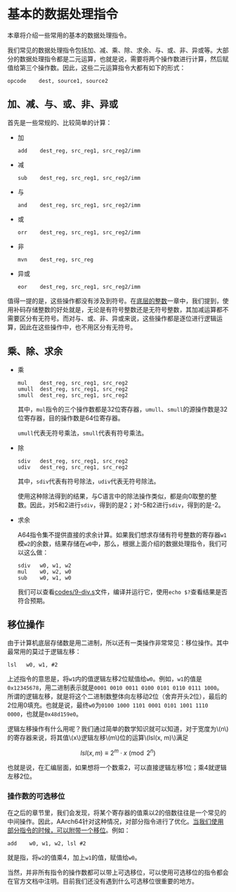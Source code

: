 # 基本的数据处理指令

本章将介绍一些常用的基本的数据处理指令。

我们常见的数据处理指令包括加、减、乘、除、求余、与、或、非、异或等。大部分的数据处理指令都是二元运算，也就是说，需要将两个操作数进行计算，然后赋值给第三个操作数。因此，这些二元运算指令大都有如下的形式：

```plaintext
opcode    dest, source1, source2
```

## 加、减、与、或、非、异或

首先是一些常规的、比较简单的计算：

* 加

   ```armasm
   add    dest_reg, src_reg1, src_reg2/imm
   ```
* 减

   ```armasm
   sub    dest_reg, src_reg1, src_reg2/imm
   ```
* 与

   ```armasm
   and    dest_reg, src_reg1, src_reg2/imm
   ```
* 或

   ```armasm
   orr    dest_reg, src_reg1, src_reg2/imm
   ```
* 非
   ```armasm
   mvn    dest_reg, src_reg
   ```
* 异或

   ```armasm
   eor    dest_reg, src_reg1, src_reg2/imm
   ```

值得一提的是，这些操作都没有涉及到符号。在[底层的整数](./1-底层的整数.md)一章中，我们提到，使用补码存储整数的好处就是，无论是有符号整数还是无符号整数，其加减运算都不需要区分有无符号。而对与、或、非、异或来说，这些操作都是逐位进行逻辑运算，因此在这些操作中，也不用区分有无符号。

## 乘、除、求余

* 乘

   ```armasm
   mul    dest_reg, src_reg1, src_reg2
   umull  dest_reg, src_reg1, src_reg2
   smull  dest_reg, src_reg1, src_reg2
   ```

   其中，`mul`指令的三个操作数都是32位寄存器，`umull`、`smull`的源操作数是32位寄存器，目的操作数是64位寄存器。

   `umull`代表无符号乘法，`smull`代表有符号乘法。

* 除

   ```armasm
   sdiv   dest_reg, src_reg1, src_reg2
   udiv   dest_reg, src_reg1, src_reg2
   ```

   其中，`sdiv`代表有符号除法，`udiv`代表无符号除法。

   使用这种除法得到的结果，与C语言中的除法操作类似，都是向0取整的整数。因此，对5和2进行`sdiv`，得到的是2；对-5和2进行`sdiv`，得到的是-2。
* 求余

   A64指令集不提供直接的求余计算。如果我们想求存储有符号整数的寄存器`w1`模`w2`的余数，结果存储在`w0`中，那么，根据上面介绍的数据处理指令，我们可以这么做：

   ```armasm
   sdiv   w0, w1, w2
   mul    w0, w2, w0
   sub    w0, w1, w0
   ```

   我们可以查看[codes/9-div.s](https://github.com/Evian-Zhang/learn-assembly-on-Apple-Silicon-Mac/blob/master/codes/9-div.s)文件，编译并运行它，使用`echo $?`查看结果是否符合预期。

## 移位操作

由于计算机底层存储数是用二进制，所以还有一类操作非常常见：移位操作。其中最常用的莫过于逻辑左移：

```armasm
lsl   w0, w1, #2
```

上述指令的意思是，将`w1`内的值逻辑左移2位赋值给`w0`。例如，`w1`的值是`0x12345678`，用二进制表示就是`0001 0010 0011 0100 0101 0110 0111 1000`。所谓的逻辑左移，就是将这个二进制数整体向左移动2位（舍弃开头2位），最后的2位用0填充。也就是说，最终`w0`为`0100 1000 1101 0001 0101 1001 1110 0000`，也就是`0x48d159e0`。

逻辑左移操作有什么用呢？我们通过简单的数学知识就可以知道，对于宽度为\\(n\\)的寄存器来说，将其值\\(x\\)逻辑左移\\(m\\)位的运算\\(lsl(x, m)\\)满足

$$
lsl(x, m)\equiv 2^{m}\cdot x\pmod{2^{n}}
$$

也就是说，在汇编层面，如果想将一个数乘2，可以直接逻辑左移1位；乘4就逻辑左移2位。

### 操作数的可选移位

在之后的章节里，我们会发现，将某个寄存器的值乘以2的倍数往往是一个常见的中间操作。因此，AArch64针对这种情况，对部分指令进行了优化。[当我们使用部分指令的时候，可以附带一个移位](https://developer.arm.com/documentation/dui0489/h/arm-and-thumb-instructions/operand2-as-a-register-with-optional-shift)。例如：

```armasm
add    w0, w1, w2, lsl #2
```

就是指，将`w2`的值乘4，加上`w1`的值，赋值给`w0`。

当然，并非所有指令的操作数都可以带上可选移位，可以使用可选移位的指令都会在官方文档中注明。目前我们还没有遇到什么可选移位很重要的地方。
